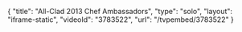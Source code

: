 {
    "title": "All-Clad 2013 Chef Ambassadors",
    "type": "solo",
    "layout": "iframe-static",
    "videoId": "3783522",
    "url": "\/tvpembed\/3783522"
}
